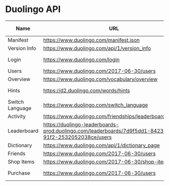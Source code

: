# Duolingo API

| Name            | URL                                                                                                       | Query Parameter                                        | Body                             | Required Auth |
| --------------- | --------------------------------------------------------------------------------------------------------- | ------------------------------------------------------ | -------------------------------- | ------------- |
| Manifest        | <https://www.duolingo.com/manifest.json>                                                                  | -                                                      | -                                | NO            |
| Version Info    | <https://www.duolingo.com/api/1/version_info>                                                             | -                                                      | -                                | NO            |
| Login           | <https://www.duolingo.com/login>                                                                          | ?login={username or email}&password={password}         | -                                | NO            |
| Users           | <https://www.duolingo.com/2017-06-30/users>                                                               | /{userid}                                              | -                                | YES           |
| Overview        | <https://www.duolingo.com/vocabulary/overview>                                                            | -                                                      | -                                | YES           |
| Hints           | <https://d2.duolingo.com/words/hints>                                                                     | /{learningLanguage}/{formLanguage}?sentence={sentence} | -                                | YES           |
| Switch Language | <https://www.duolingo.com/switch_language>                                                                | -                                                      | from_language, learning_language | YES           |
| Activity        | <https://www.duolingo.com/friendships/leaderboard_activity>                                               | -                                                      | -                                | YES           |
| Leaderboard     | <https://duolingo-leaderboards-prod.duolingo.com/leaderboards/7d9f5dd1-8423-491a-91f2-2532052038ce/users> | /{userId}?client_unlocked=true                         | -                                | YES           |
| Dictionary      | <https://www.duolingo.com/api/1/dictionary_page>                                                          | ?lexeme_id={lexemeId}                                  | -                                | YES           |
| Friends         | <https://www.duolingo.com/2017-06-30/users>                                                               | /{userId}/subscriptions                                | -                                | YES           |
| Shop Items      | <https://www.duolingo.com/2017-06-30/shop-items>                                                          | -                                                      | -                                | YES           |
| Purchase        | <https://www.duolingo.com/2017-06-30/users>                                                               | /{userId}/shop-items                                   | itemName, learningLanguage       | YES           |
